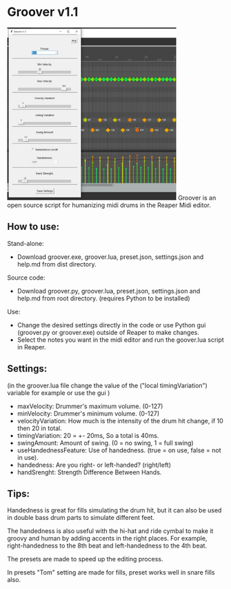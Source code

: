 # Groover v1.1
<img src="/screen/GrooverGui.JPG" height="400">
Groover is an open source script for humanizing midi drums in the Reaper Midi editor.

## How to use:

Stand-alone:
- Download groover.exe, groover.lua, preset.json, settings.json and help.md from dist directory.

Source code:
- Download groover.py, groover.lua, preset.json, settings.json and help.md from root directory.
  (requires Python to be installed)

Use:
- Change the desired settings directly in the code or use Python gui (groover.py or groover.exe) outside of Reaper to make changes.
- Select the notes you want in the midi editor and run the goover.lua script in Reaper.

## Settings:
(in the groover.lua file change the value of the ("local timingVariation") variable for example or use the gui )

- maxVelocity: Drummer's maximum volume. (0-127)
- minVelocity: Drummer's minimum volume. (0-127)
- velocityVariation: How much is the intensity of the drum hit change, if 10 then 20 in total.
- timingVariation: 20 = +- 20ms, So a total is 40ms.
- swingAmount: Amount of swing. (0 = no swing, 1 = full swing)
- useHandednessFeature: Use of handedness. (true = on use, false = not in use).
- handedness: Are you right- or left-handed? (right/left)
- handSrenght: Strength Difference Between Hands.

## Tips:

Handedness is great for fills simulating the drum hit, but it can also be used in double bass drum parts to simulate different feet.

The handedness is also useful with the hi-hat and ride cymbal to make it groovy and human by adding accents in the right places. For example, right-handedness to the 8th beat and left-handedness to the 4th beat.

The presets are made to speed up the editing process.

In presets "Tom" setting are made for fills, preset works well in snare fills also.
